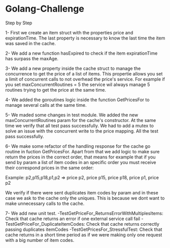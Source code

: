 # Golang-Challenge

Step by Step

1- First we create an item struct with the properties price and expirationTime. The last property is necessary to know the last time the item was
saved in the cache. 

2- We add a new function hasExpired to check if the item expirationTime has surpass the maxAge.


3- We add a new property inside the cache struct to manage the concurrence to get the price of a list of items. This propertie allows you set a limit of concurrent 
calls to not overhead the price's service. For example if you set maxConcurrentRoutines = 5 the service wil always manage 5 routines trying to get the price at the same time.


4- We added the goroutines logic inside the function GetPricesFor to manage several calls at the same time.


5- We maded some changes in test module. We added the new maxConcurrentRoutines param for the cache's constructor. At the same time we verify that all test pass successfully.
We had to add a mutex to solve an issue with the concurrent write to the price mapping. All the test pass successfully.

6- We make some refactor of the handling response for the cache go routine in fuction GetPricesFor. Apart from that we add logic to make sure return the prices in the correct order, that means 
for example that if you send by param a list of item codes in an specific order you must receive their correspond prices in the same order:

Example: p2,p15,p18,p1,p2 => price p2, price p15, price p18, price p1, price p2

We verify if there were sent duplicates item codes by param and in these case we ask to the cache only the uniques. This is because we dont want to make unnecessary calls to the cache.


7- We add new unit test.
    -TestGetPriceFor_ReturnsErrorWithMultiplesItems: Check that cache returns an error if one external service call fail
    -TestGetPriceFor_DuplicateItemCodes: Check that cache returns correctly passing duplicates itemCodes
    -TestGetPricesFor_StressfulTest: Check that cache returns  in a short time period as if we were making only one request with a big number of item codes.

